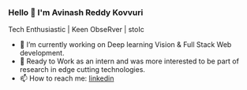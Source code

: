 ### Hello 👋 I'm Avinash Reddy Kovvuri
Tech Enthusiastic | Keen ObseRver | stoIc

-  🔭 I’m currently working on Deep learning Vision & Full Stack Web development.
- 🌱 Ready to Work as an intern and was more interested to be part of research in edge cutting technologies.
- 📫 How to reach me: [linkedin](https://www.linkedin.com/in/avinash-reddy-kovvuri/)

<!--
**Avinash-Reddy-Kovvuri/Avinash-Reddy-Kovvuri** is a ✨ _special_ ✨ repository because its `README.md` (this file) appears on your GitHub profile.

Here are some ideas to get you started:

-  I’m currently working on 

- 👯 I’m looking to collaborate on ...
- 🤔 I’m looking for help with ...
- 💬 Ask me about ...

- 😄 Pronouns: ...
- ⚡ Fun fact: ...
-->

